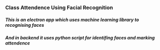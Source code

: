 ### Class Attendence Using Facial Recognition

##### This is an electron app which uses machine learning library to recognising faces 
##### And in backend it uses python script for identifing faces and marking attendence  

